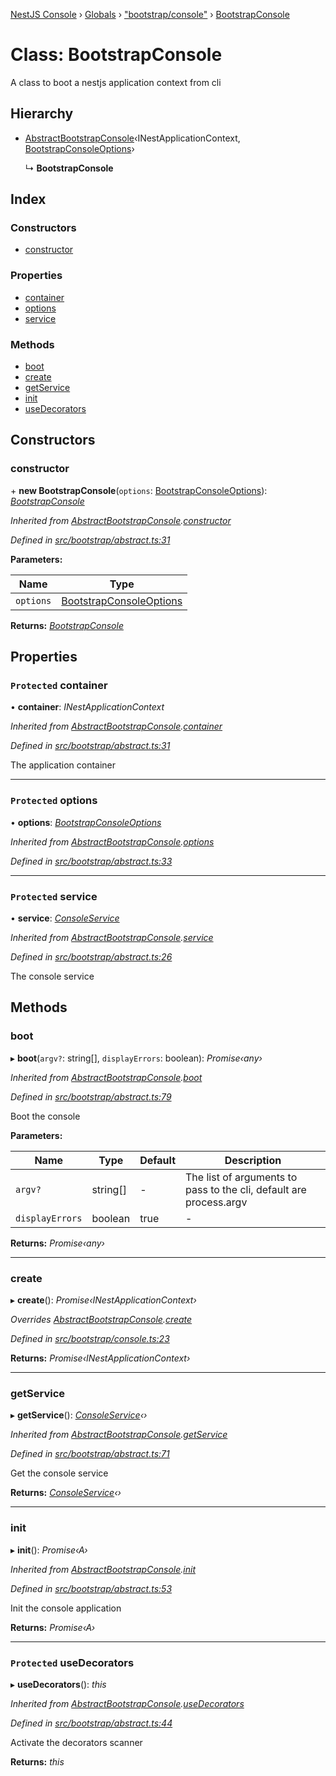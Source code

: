 [NestJS Console](../README.md) › [Globals](../globals.md) › ["bootstrap/console"](../modules/_bootstrap_console_.md) › [BootstrapConsole](_bootstrap_console_.bootstrapconsole.md)

# Class: BootstrapConsole

A class to boot a nestjs application context from cli

## Hierarchy

* [AbstractBootstrapConsole](_bootstrap_abstract_.abstractbootstrapconsole.md)‹INestApplicationContext, [BootstrapConsoleOptions](../interfaces/_bootstrap_console_.bootstrapconsoleoptions.md)›

  ↳ **BootstrapConsole**

## Index

### Constructors

* [constructor](_bootstrap_console_.bootstrapconsole.md#constructor)

### Properties

* [container](_bootstrap_console_.bootstrapconsole.md#protected-container)
* [options](_bootstrap_console_.bootstrapconsole.md#protected-options)
* [service](_bootstrap_console_.bootstrapconsole.md#protected-service)

### Methods

* [boot](_bootstrap_console_.bootstrapconsole.md#boot)
* [create](_bootstrap_console_.bootstrapconsole.md#create)
* [getService](_bootstrap_console_.bootstrapconsole.md#getservice)
* [init](_bootstrap_console_.bootstrapconsole.md#init)
* [useDecorators](_bootstrap_console_.bootstrapconsole.md#protected-usedecorators)

## Constructors

###  constructor

\+ **new BootstrapConsole**(`options`: [BootstrapConsoleOptions](../interfaces/_bootstrap_console_.bootstrapconsoleoptions.md)): *[BootstrapConsole](_bootstrap_console_.bootstrapconsole.md)*

*Inherited from [AbstractBootstrapConsole](_bootstrap_abstract_.abstractbootstrapconsole.md).[constructor](_bootstrap_abstract_.abstractbootstrapconsole.md#constructor)*

*Defined in [src/bootstrap/abstract.ts:31](https://github.com/Pop-Code/nestjs-console/blob/7562159/src/bootstrap/abstract.ts#L31)*

**Parameters:**

Name | Type |
------ | ------ |
`options` | [BootstrapConsoleOptions](../interfaces/_bootstrap_console_.bootstrapconsoleoptions.md) |

**Returns:** *[BootstrapConsole](_bootstrap_console_.bootstrapconsole.md)*

## Properties

### `Protected` container

• **container**: *INestApplicationContext*

*Inherited from [AbstractBootstrapConsole](_bootstrap_abstract_.abstractbootstrapconsole.md).[container](_bootstrap_abstract_.abstractbootstrapconsole.md#protected-container)*

*Defined in [src/bootstrap/abstract.ts:31](https://github.com/Pop-Code/nestjs-console/blob/7562159/src/bootstrap/abstract.ts#L31)*

The application container

___

### `Protected` options

• **options**: *[BootstrapConsoleOptions](../interfaces/_bootstrap_console_.bootstrapconsoleoptions.md)*

*Inherited from [AbstractBootstrapConsole](_bootstrap_abstract_.abstractbootstrapconsole.md).[options](_bootstrap_abstract_.abstractbootstrapconsole.md#protected-options)*

*Defined in [src/bootstrap/abstract.ts:33](https://github.com/Pop-Code/nestjs-console/blob/7562159/src/bootstrap/abstract.ts#L33)*

___

### `Protected` service

• **service**: *[ConsoleService](_service_.consoleservice.md)*

*Inherited from [AbstractBootstrapConsole](_bootstrap_abstract_.abstractbootstrapconsole.md).[service](_bootstrap_abstract_.abstractbootstrapconsole.md#protected-service)*

*Defined in [src/bootstrap/abstract.ts:26](https://github.com/Pop-Code/nestjs-console/blob/7562159/src/bootstrap/abstract.ts#L26)*

The console service

## Methods

###  boot

▸ **boot**(`argv?`: string[], `displayErrors`: boolean): *Promise‹any›*

*Inherited from [AbstractBootstrapConsole](_bootstrap_abstract_.abstractbootstrapconsole.md).[boot](_bootstrap_abstract_.abstractbootstrapconsole.md#boot)*

*Defined in [src/bootstrap/abstract.ts:79](https://github.com/Pop-Code/nestjs-console/blob/7562159/src/bootstrap/abstract.ts#L79)*

Boot the console

**Parameters:**

Name | Type | Default | Description |
------ | ------ | ------ | ------ |
`argv?` | string[] | - | The list of arguments to pass to the cli, default are process.argv  |
`displayErrors` | boolean | true | - |

**Returns:** *Promise‹any›*

___

###  create

▸ **create**(): *Promise‹INestApplicationContext›*

*Overrides [AbstractBootstrapConsole](_bootstrap_abstract_.abstractbootstrapconsole.md).[create](_bootstrap_abstract_.abstractbootstrapconsole.md#abstract-create)*

*Defined in [src/bootstrap/console.ts:23](https://github.com/Pop-Code/nestjs-console/blob/7562159/src/bootstrap/console.ts#L23)*

**Returns:** *Promise‹INestApplicationContext›*

___

###  getService

▸ **getService**(): *[ConsoleService](_service_.consoleservice.md)‹›*

*Inherited from [AbstractBootstrapConsole](_bootstrap_abstract_.abstractbootstrapconsole.md).[getService](_bootstrap_abstract_.abstractbootstrapconsole.md#getservice)*

*Defined in [src/bootstrap/abstract.ts:71](https://github.com/Pop-Code/nestjs-console/blob/7562159/src/bootstrap/abstract.ts#L71)*

Get the console service

**Returns:** *[ConsoleService](_service_.consoleservice.md)‹›*

___

###  init

▸ **init**(): *Promise‹A›*

*Inherited from [AbstractBootstrapConsole](_bootstrap_abstract_.abstractbootstrapconsole.md).[init](_bootstrap_abstract_.abstractbootstrapconsole.md#init)*

*Defined in [src/bootstrap/abstract.ts:53](https://github.com/Pop-Code/nestjs-console/blob/7562159/src/bootstrap/abstract.ts#L53)*

Init the console application

**Returns:** *Promise‹A›*

___

### `Protected` useDecorators

▸ **useDecorators**(): *this*

*Inherited from [AbstractBootstrapConsole](_bootstrap_abstract_.abstractbootstrapconsole.md).[useDecorators](_bootstrap_abstract_.abstractbootstrapconsole.md#protected-usedecorators)*

*Defined in [src/bootstrap/abstract.ts:44](https://github.com/Pop-Code/nestjs-console/blob/7562159/src/bootstrap/abstract.ts#L44)*

Activate the decorators scanner

**Returns:** *this*
